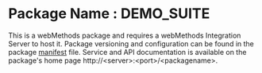 # Package Name : DEMO_SUITE
This is a webMethods package and requires a webMethods Integration Server to host it. Package versioning and configuration can be found in the package [manifest](./DEMO_SUITE/manifest.v3) file. Service and API documentation is available on the package's home page http://&lt;server&gt;:&lt;port&gt;/&lt;packagename>.